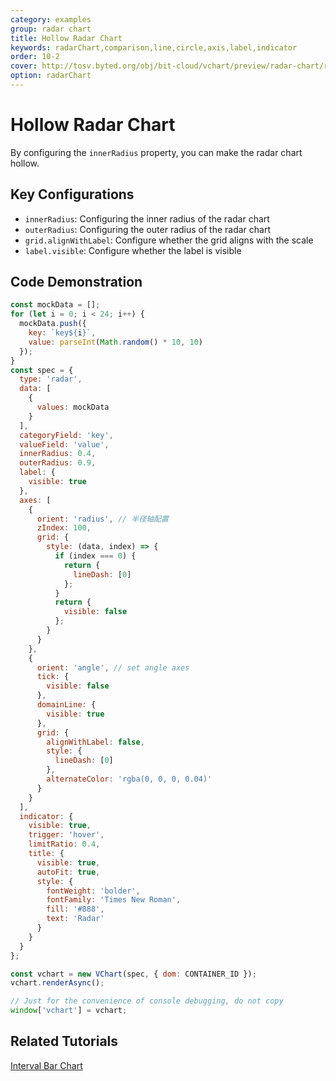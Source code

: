 ```yaml
---
category: examples
group: radar chart
title: Hollow Radar Chart
keywords: radarChart,comparison,line,circle,axis,label,indicator
order: 10-2
cover: http://tosv.byted.org/obj/bit-cloud/vchart/preview/radar-chart/radar-with-innerRadius.png
option: radarChart
---
```


# Hollow Radar Chart

By configuring the `innerRadius` property, you can make the radar chart hollow.

## Key Configurations

- `innerRadius`: Configuring the inner radius of the radar chart
- `outerRadius`: Configuring the outer radius of the radar chart
- `grid.alignWithLabel`: Configure whether the grid aligns with the scale
- `label.visible`: Configure whether the label is visible

## Code Demonstration

```javascript livedemo
const mockData = [];
for (let i = 0; i < 24; i++) {
  mockData.push({
    key: `key${i}`,
    value: parseInt(Math.random() * 10, 10)
  });
}
const spec = {
  type: 'radar',
  data: [
    {
      values: mockData
    }
  ],
  categoryField: 'key',
  valueField: 'value',
  innerRadius: 0.4,
  outerRadius: 0.9,
  label: {
    visible: true
  },
  axes: [
    {
      orient: 'radius', // 半径轴配置
      zIndex: 100,
      grid: {
        style: (data, index) => {
          if (index === 0) {
            return {
              lineDash: [0]
            };
          }
          return {
            visible: false
          };
        }
      }
    },
    {
      orient: 'angle', // set angle axes
      tick: {
        visible: false
      },
      domainLine: {
        visible: true
      },
      grid: {
        alignWithLabel: false,
        style: {
          lineDash: [0]
        },
        alternateColor: 'rgba(0, 0, 0, 0.04)'
      }
    }
  ],
  indicator: {
    visible: true,
    trigger: 'hover',
    limitRatio: 0.4,
    title: {
      visible: true,
      autoFit: true,
      style: {
        fontWeight: 'bolder',
        fontFamily: 'Times New Roman',
        fill: '#888',
        text: 'Radar'
      }
    }
  }
};

const vchart = new VChart(spec, { dom: CONTAINER_ID });
vchart.renderAsync();

// Just for the convenience of console debugging, do not copy
window['vchart'] = vchart;
```

## Related Tutorials

[Interval Bar Chart](link)
```